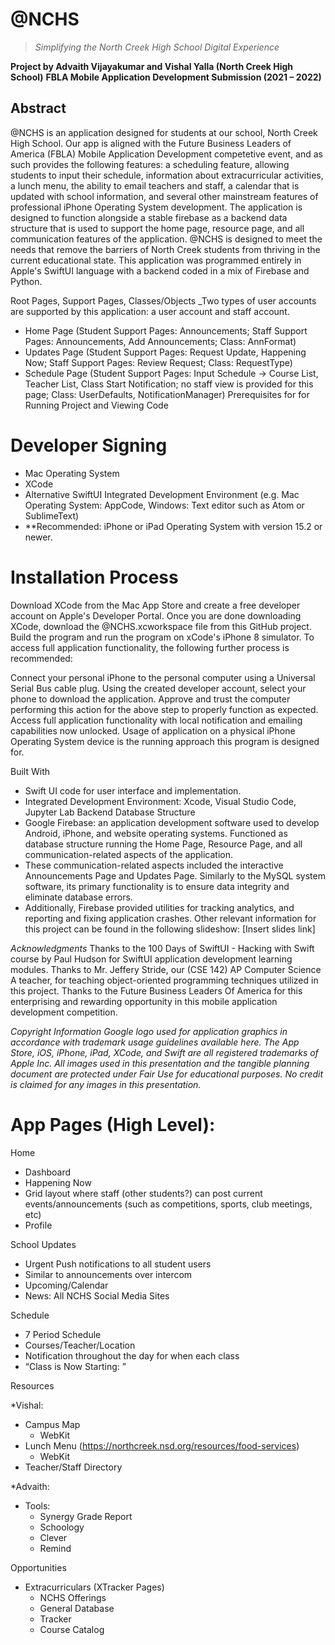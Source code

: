 # @NCHS

>_Simplifying the North Creek High School Digital Experience_

**Project by Advaith Vijayakumar and Vishal Yalla (North Creek High School)**
**FBLA Mobile Application Development Submission (2021 – 2022)**

## Abstract 
@NCHS is an application designed for students at our school, North Creek High School. Our app is aligned with the Future Business Leaders of America (FBLA) Mobile Application Development competetive event, and as such provides the following features: a scheduling feature, allowing students to input their schedule, information about extracurricular activities, a lunch menu, the ability to email teachers and staff, a calendar that is updated with school information, and several other mainstream features of professional iPhone Operating System development. The application is designed to function alongside a stable firebase as a backend data structure that is used to support the home page, resource page, and all communication features of the application. @NCHS is designed to meet the needs that remove the barriers of North Creek students from thriving in the current educational state. This application was programmed entirely in Apple's SwiftUI language with a backend coded in a mix of Firebase and Python.

Root Pages, Support Pages, Classes/Objects _Two types of user accounts are supported by this application: a user account and staff account.

- Home Page (Student Support Pages: Announcements; Staff Support Pages: Announcements, Add Announcements; Class: AnnFormat)
- Updates Page (Student Support Pages: Request Update, Happening Now; Staff Support Pages: Review Request; Class: RequestType)
- Schedule Page (Student Support Pages: Input Schedule -> Course List, Teacher List, Class Start Notification; no staff view is provided for this page; Class: UserDefaults, NotificationManager)
Prerequisites for for Running Project and Viewing Code

# Developer Signing
- Mac Operating System
- XCode
- Alternative SwiftUI Integrated Development Environment (e.g. Mac Operating System: AppCode, Windows: Text editor such as Atom or SublimeText)
- **Recommended: iPhone or iPad Operating System with version 15.2 or newer.

# Installation Process

Download XCode from the Mac App Store and create a free developer account on Apple's Developer Portal.
Once you are done downloading XCode, download the @NCHS.xcworkspace file from this GitHub project.
Build the program and run the program on xCode's iPhone 8 simulator.
To access full application functionality, the following further process is recommended:

Connect your personal iPhone to the personal computer using a Universal Serial Bus cable plug.
Using the created developer account, select your phone to download the application.
Approve and trust the computer performing this action for the above step to properly function as expected.
Access full application functionality with local notification and emailing capabilities now unlocked.
Usage of application on a physical iPhone Operating System device is the running approach this program is designed for.

Built With
- Swift UI code for user interface and implementation.
- Integrated Development Environment: Xcode, Visual Studio Code, Jupyter Lab
Backend Database Structure
- Google Firebase: an application development software used to develop Android, iPhone, and website operating systems.
Functioned as database structure running the Home Page, Resource Page, and all communication-related aspects of the application.
- These communication-related aspects included the interactive Announcements Page and Updates Page.
Similarly to the MySQL system software, its primary functionality is to ensure data integrity and eliminate database errors.
- Additionally, Firebase provided utilities for tracking analytics, and reporting and fixing application crashes.
Other relevant information for this project can be found in the following slideshow: [Insert slides link]

*Acknowledgments* Thanks to the 100 Days of SwiftUI - Hacking with Swift course by Paul Hudson for SwiftUI application development learning modules. Thanks to Mr. Jeffery Stride, our (CSE 142) AP Computer Science A teacher, for teaching object-oriented programming techniques utilized in this project. Thanks to the Future Business Leaders Of America for this enterprising and rewarding opportunity in this mobile application development competition.

*Copyright Information Google logo used for application graphics in accordance with trademark usage guidelines available here. The App Store, iOS, iPhone, iPad, XCode, and Swift are all registered trademarks of Apple Inc. All images used in this presentation and the tangible planning document are protected under Fair Use for educational purposes. No credit is claimed for any images in this presentation.*


# App Pages (High Level): 

Home 
- Dashboard 
- Happening Now
- Grid layout where staff (other students?) can post current events/announcements (such as competitions, sports, club meetings, etc) 
- Profile

School Updates 
- Urgent Push notifications to all student users 
- Similar to announcements over intercom 
- Upcoming/Calendar 
- News: All NCHS Social Media Sites

Schedule 
- 7 Period Schedule  
- Courses/Teacher/Location  
- Notification throughout the day for when each class
- “Class is Now Starting: <class name> <location>”

Resources
  
*Vishal: 
- Campus Map 
  - WebKit
- Lunch Menu (https://northcreek.nsd.org/resources/food-services) 
  - WebKit 
- Teacher/Staff Directory 
 
*Advaith: 
- Tools: 
  - Synergy Grade Report 
  - Schoology 
  - Clever 
  - Remind 

Opportunities
- Extracurriculars (XTracker Pages) 
  - NCHS Offerings 
  - General Database 
  - Tracker 
  - Course Catalog 
    
#

